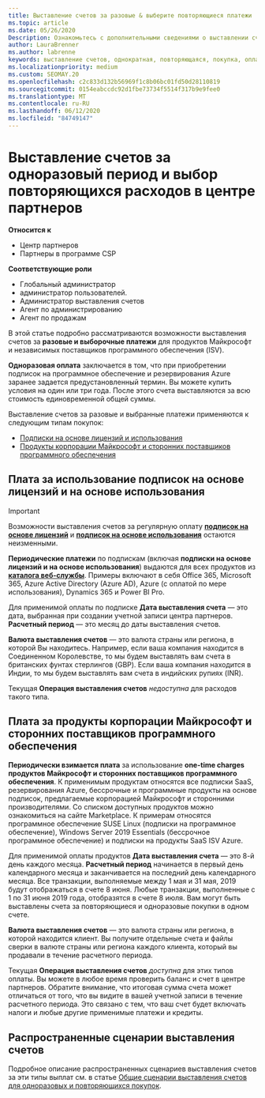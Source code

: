 ```yaml
---
title: Выставление счетов за разовые & выберите повторяющиеся платежи
ms.topic: article
ms.date: 05/26/2020
Description: Ознакомьтесь с дополнительными сведениями о выставлении счетов в центре партнеров по одноразовому выставлению счетов, чтобы заранее заданные условия и выставление счетов за выбор, повторяющиеся расходы.
author: LauraBrenner
ms.author: labrenne
keywords: выставление счетов, однократная, повторяющаяся, покупка, оплата, независимый поставщик
ms.localizationpriority: medium
ms.custom: SEOMAY.20
ms.openlocfilehash: c2c833d132b56969f1c8b06bc01fd50d28110819
ms.sourcegitcommit: 0154eabccdc92d1fbe73734f5514f317b9e9fee0
ms.translationtype: MT
ms.contentlocale: ru-RU
ms.lasthandoff: 06/12/2020
ms.locfileid: "84749147"
---
```

# <a name="billing-for-one-time-and-select-recurring-charges-in-partner-center"></a>Выставление счетов за одноразовый период и выбор повторяющихся расходов в центре партнеров

**Относится к**
- Центр партнеров
- Партнеры в программе CSP

**Соответствующие роли**
- Глобальный администратор
- администратор пользователей.
- Администратор выставления счетов
- Агент по администрированию
- Агент по продажам

В этой статье подробно рассматриваются возможности выставления счетов за **разовые и выборочные платежи** для продуктов Майкрософт и независимых поставщиков программного обеспечения (ISV). 

**Одноразовая оплата** заключается в том, что при приобретении подписок на программное обеспечение и резервирования Azure заранее задается предустановленный термин. Вы можете купить условия на один или три года. После этого счета выставляются за всю стоимость единовременной общей суммы.

Выставление счетов за разовые и выбранные платежи применяются к следующим типам покупок:

- [Подписки на основе лицензий и использования](#license-based-and-usage-based-subscription-charges)
- [Продукты корпорации Майкрософт и сторонних поставщиков программного обеспечения](#microsoft-and-third-party-isv-product-charges)

## <a name="license-based-and-usage-based-subscription-charges"></a>Плата за использование подписок на основе лицензий и на основе использования

> [!IMPORTANT]
> Возможности выставления счетов за регулярную оплату [**подписок на основе лицензий**](license-based-billing.md) и [**подписок на основе использования**](usage-based-billing.md) остаются неизменными.

**Периодические платежи** по подпискам (включая **подписки на основе лицензий и на основе использования**) выдаются для всех продуктов из [**каталога веб-службы**](https://partner.microsoft.com/commerce/preferredoffers/list). Примеры включают в себя Office 365, Microsoft 365, Azure Active Directory (Azure AD), Azure (с оплатой по мере использования), Dynamics 365 и Power BI Pro.

Для применимой оплаты по подписке **Дата выставления счета** — это дата, выбранная при создании учетной записи центра партнеров. **Расчетный период** — это месяц до даты выставления счетов.

**Валюта выставления счетов** — это валюта страны или региона, в которой Вы находитесь. Например, если ваша компания находится в Соединенном Королевстве, то мы будем выставлять вам счета в британских фунтах стерлингов (GBP). Если ваша компания находится в Индии, то мы будем выставлять вам счета в индийских рупиях (INR).

Текущая **Операция выставления счетов** *недоступна* для расходов такого типа.

## <a name="microsoft-and-third-party-isv-product-charges"></a>Плата за продукты корпорации Майкрософт и сторонних поставщиков программного обеспечения

**Периодически взимается плата** за использование **one-time charges** **продуктов Майкрософт и сторонних поставщиков программного обеспечения**. К применимым продуктам относятся все подписки SaaS, резервирования Azure, бессрочные и программные продукты на основе подписок, предлагаемые корпорацией Майкрософт и сторонними производителями. Со списком доступных продуктов можно ознакомиться на сайте Marketplace. К примерам относятся программное обеспечение SUSE Linux (подписки на программное обеспечение), Windows Server 2019 Essentials (бессрочное программное обеспечение) и подписки на продукты SaaS ISV Azure.

Для применимой оплаты продуктов **Дата выставления счета** — это 8-й день каждого месяца. **Расчетный период** начинается в первый день календарного месяца и заканчивается на последний день календарного месяца. Все транзакции, выполняемые между 1 мая и 31 мая, 2019 будут отображаться в счете 8 июня. Любые транзакции, выполненные с 1 по 31 июня 2019 года, отобразятся в счете 8 июля. Вам могут быть выставлены счета за повторяющиеся и одноразовые покупки в одном счете.

**Валюта выставления счетов** — это валюта страны или региона, в которой находится клиент. Вы получите отдельные счета и файлы сверки в валюте страны или региона каждого клиента, который вы продавали в течение расчетного периода.

Текущая **Операция выставления счетов** *доступна* для этих типов оплаты. Вы можете в любое время проверить баланс и счет в центре партнеров. Обратите внимание, что итоговая сумма счета может отличаться от того, что вы видите в вашей учетной записи в течение расчетного периода. Это связано с тем, что ваш счет будет включать налоги и любые другие применимые платежи и кредиты.

## <a name="common-billing-scenarios"></a>Распространенные сценарии выставления счетов

Подробное описание распространенных сценариев выставления счетов за эти типы выплат см. в статье [Общие сценарии выставления счетов для одноразовых и повторяющихся покупок](common-billing-scenarios-onetime-recurring.md).
